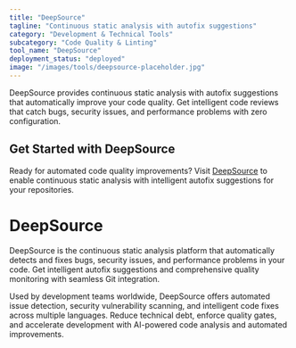 ```yaml
---
title: "DeepSource"
tagline: "Continuous static analysis with autofix suggestions"
category: "Development & Technical Tools"
subcategory: "Code Quality & Linting"
tool_name: "DeepSource"
deployment_status: "deployed"
image: "/images/tools/deepsource-placeholder.jpg"
---
```

DeepSource provides continuous static analysis with autofix suggestions that automatically improve your code quality. Get intelligent code reviews that catch bugs, security issues, and performance problems with zero configuration.

## Get Started with DeepSource

Ready for automated code quality improvements? Visit [DeepSource](https://deepsource.io) to enable continuous static analysis with intelligent autofix suggestions for your repositories.

# DeepSource

DeepSource is the continuous static analysis platform that automatically detects and fixes bugs, security issues, and performance problems in your code. Get intelligent autofix suggestions and comprehensive quality monitoring with seamless Git integration.

Used by development teams worldwide, DeepSource offers automated issue detection, security vulnerability scanning, and intelligent code fixes across multiple languages. Reduce technical debt, enforce quality gates, and accelerate development with AI-powered code analysis and automated improvements.